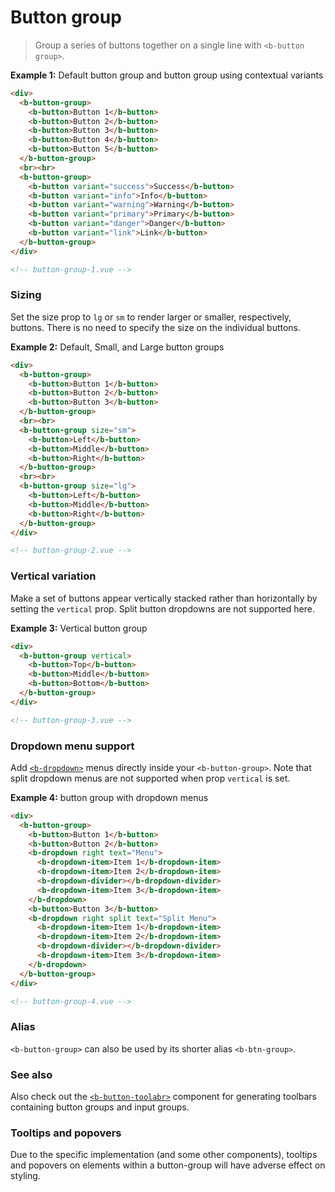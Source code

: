 # Button group

> Group a series of buttons together on a single line with `<b-button group>`.

**Example 1:** Default button group and button group using contextual variants
```html
<div>
  <b-button-group>
    <b-button>Button 1</b-button>
    <b-button>Button 2</b-button>
    <b-button>Button 3</b-button>
    <b-button>Button 4</b-button>
    <b-button>Button 5</b-button>
  </b-button-group>
  <br><br>
  <b-button-group>
    <b-button variant="success">Success</b-button>
    <b-button variant="info">Info</b-button>
    <b-button variant="warning">Warning</b-button>
    <b-button variant="primary">Primary</b-button>
    <b-button variant="danger">Danger</b-button>
    <b-button variant="link">Link</b-button>
  </b-button-group>
</div>

<!-- button-group-1.vue -->
```

### Sizing
Set the size prop to `lg` or `sm` to render larger or smaller, respectively, buttons.
There is no need to specify the size on the individual buttons.

**Example 2:** Default, Small, and Large button groups
```html
<div>
  <b-button-group>
    <b-button>Button 1</b-button>
    <b-button>Button 2</b-button>
    <b-button>Button 3</b-button>
  </b-button-group>
  <br><br>
  <b-button-group size="sm">
    <b-button>Left</b-button>
    <b-button>Middle</b-button>
    <b-button>Right</b-button>
  </b-button-group>
  <br><br>
  <b-button-group size="lg">
    <b-button>Left</b-button>
    <b-button>Middle</b-button>
    <b-button>Right</b-button>
  </b-button-group>
</div>

<!-- button-group-2.vue -->
```

### Vertical variation
Make a set of buttons appear vertically stacked rather than horizontally by setting
the `vertical` prop. Split button dropdowns are not supported here.

**Example 3:** Vertical button group
```html
<div>
  <b-button-group vertical>
    <b-button>Top</b-button>
    <b-button>Middle</b-button>
    <b-button>Bottom</b-button>
  </b-button-group>
</div>

<!-- button-group-3.vue -->
```

### Dropdown menu support
Add [`<b-dropdown>`](./dropdown) menus directly inside your `<b-button-group>`. Note
that split dropdown menus are not supported when prop `vertical` is set.

**Example 4:** button group with dropdown menus
```html
<div>
  <b-button-group>
    <b-button>Button 1</b-button>
    <b-button>Button 2</b-button>
    <b-dropdown right text="Menu">
      <b-dropdown-item>Item 1</b-dropdown-item>
      <b-dropdown-item>Item 2</b-dropdown-item>
      <b-dropdown-divider></b-dropdown-divider>
      <b-dropdown-item>Item 3</b-dropdown-item>
    </b-dropdown>
    <b-button>Button 3</b-button>
    <b-dropdown right split text="Split Menu">
      <b-dropdown-item>Item 1</b-dropdown-item>
      <b-dropdown-item>Item 2</b-dropdown-item>
      <b-dropdown-divider></b-dropdown-divider>
      <b-dropdown-item>Item 3</b-dropdown-item>
    </b-dropdown>
  </b-button-group>
</div>

<!-- button-group-4.vue -->
```

### Alias
`<b-button-group>` can also be used by its shorter alias `<b-btn-group>`.

### See also
Also check out the [`<b-button-toolabr>`](./button-toolbar) component for generating
toolbars containing button groups and input groups.

### Tooltips and popovers
Due to the specific implementation (and some other components), tooltips and popovers
on elements within a button-group will have adverse effect on styling.
